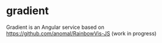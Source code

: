 gradient
========

Gradient is an Angular service based on https://github.com/anomal/RainbowVis-JS (work in progress)
